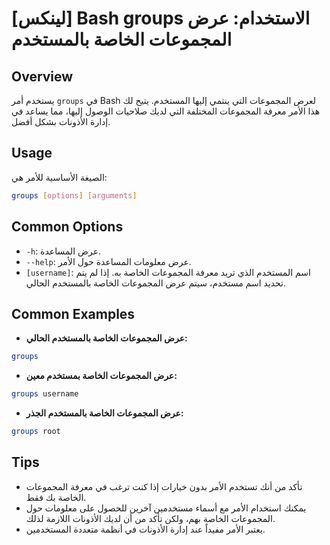 # [لينكس] Bash groups الاستخدام: عرض المجموعات الخاصة بالمستخدم

## Overview
يستخدم أمر `groups` في Bash لعرض المجموعات التي ينتمي إليها المستخدم. يتيح لك هذا الأمر معرفة المجموعات المختلفة التي لديك صلاحيات الوصول إليها، مما يساعد في إدارة الأذونات بشكل أفضل.

## Usage
الصيغة الأساسية للأمر هي:

```bash
groups [options] [arguments]
```

## Common Options
- `-h`: عرض المساعدة.
- `--help`: عرض معلومات المساعدة حول الأمر.
- `[username]`: اسم المستخدم الذي تريد معرفة المجموعات الخاصة به. إذا لم يتم تحديد اسم مستخدم، سيتم عرض المجموعات الخاصة بالمستخدم الحالي.

## Common Examples

- **عرض المجموعات الخاصة بالمستخدم الحالي:**

```bash
groups
```

- **عرض المجموعات الخاصة بمستخدم معين:**

```bash
groups username
```

- **عرض المجموعات الخاصة بالمستخدم الجذر:**

```bash
groups root
```

## Tips
- تأكد من أنك تستخدم الأمر بدون خيارات إذا كنت ترغب في معرفة المجموعات الخاصة بك فقط.
- يمكنك استخدام الأمر مع أسماء مستخدمين آخرين للحصول على معلومات حول المجموعات الخاصة بهم، ولكن تأكد من أن لديك الأذونات اللازمة لذلك.
- يعتبر الأمر مفيداً عند إدارة الأذونات في أنظمة متعددة المستخدمين.